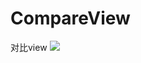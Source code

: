 CompareView
===========

对比view
![](https://github.com/smallgirl/CompareView/Screenshot_2014-12-07-15-09-50.jpg)

